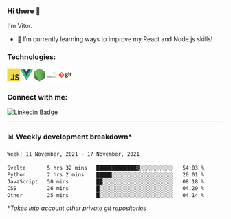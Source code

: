 ### Hi there 👋

I'm Vitor.

- 🌱 I’m currently learning ways to improve my React and Node.js skills!

### Technologies:
<img align="left" alt="Javascript" width="30px" src="https://raw.githubusercontent.com/github/explore/80688e429a7d4ef2fca1e82350fe8e3517d3494d/topics/javascript/javascript.png"/>
<img align="left" alt="VueJs" width="30px" src="https://raw.githubusercontent.com/github/explore/80688e429a7d4ef2fca1e82350fe8e3517d3494d/topics/vue/vue.png"/>
<img align="left" alt="Nodejs" width="30px" src="https://raw.githubusercontent.com/github/explore/80688e429a7d4ef2fca1e82350fe8e3517d3494d/topics/nodejs/nodejs.png" />
<img align="left" alt="Mysql" width="30px" src="https://raw.githubusercontent.com/github/explore/80688e429a7d4ef2fca1e82350fe8e3517d3494d/topics/mysql/mysql.png"/>
<img align="left" alt="Git" width="30px" src="https://raw.githubusercontent.com/github/explore/80688e429a7d4ef2fca1e82350fe8e3517d3494d/topics/git/git.png"/> 

<br /> <br />
### Connect with me:
[![Linkedin Badge](https://img.shields.io/badge/-LinkedIn-blue?style=flat-square&logo=Linkedin&logoColor=white&link=https://www.linkedin.com/in/felipefialho)](https://www.linkedin.com/in/vitorlc)

---

<!-- <p align="center"> <img src="https://komarev.com/ghpvc/?username=vitorlc&label=👀" alt="eitchtee" /> </p> -->
### :bar_chart: Weekly development breakdown*
<!--START_SECTION:waka-->
```text
Week: 11 November, 2021 - 17 November, 2021

Svelte       5 hrs 32 mins   █████████████▓░░░░░░░░░░░   54.03 % 
Python       2 hrs 2 mins    █████░░░░░░░░░░░░░░░░░░░░   20.01 % 
JavaScript   50 mins         ██░░░░░░░░░░░░░░░░░░░░░░░   08.18 % 
CSS          26 mins         █░░░░░░░░░░░░░░░░░░░░░░░░   04.29 % 
Other        25 mins         █░░░░░░░░░░░░░░░░░░░░░░░░   04.14 % 
```
<!--END_SECTION:waka-->

**Takes into account other private git repositories*
